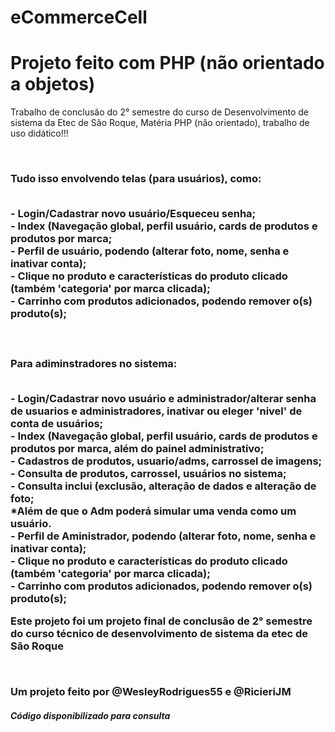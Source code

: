 # eCommerceCell

<h1>Projeto feito com PHP (não orientado a objetos)</h1>

<p> Trabalho de conclusão do 2° semestre do curso de Desenvolvimento de sistema da Etec de São Roque, Matéria PHP (não orientado), trabalho de uso didático!!!</p>
<br />
<h3>Tudo isso envolvendo telas (para usuários), como:<p>
  <p>
    <br />- Login/Cadastrar novo usuário/Esqueceu senha;
    <br />- Index (Navegação global, perfil usuário, cards de produtos e produtos por marca;
    <br />- Perfil de usuário, podendo (alterar foto, nome, senha e inativar conta);
    <br />- Clique no produto e características do produto clicado (também 'categoria' por marca clicada);
    <br />- Carrinho com produtos adicionados, podendo remover o(s) produto(s);
  </p>
<br />
  <h3>Para adiminstradores no sistema:
  <p>
    <br />- Login/Cadastrar novo usuário e administrador/alterar senha de usuarios e administradores, inativar ou eleger 'nivel' de conta de usuários;
    <br />- Index (Navegação global, perfil usuário, cards de produtos e produtos por marca, além do painel administrativo;
    <br />- Cadastros de produtos, usuario/adms, carrossel de imagens;
    <br />- Consulta de produtos, carrossel, usuários no sistema;
    <br />- Consulta inclui (exclusão, alteração de dados e alteração de foto;
    <br />*Além de que o Adm poderá simular uma venda como um usuário.
    <br />- Perfil de Aministrador, podendo (alterar foto, nome, senha e inativar conta);
    <br />- Clique no produto e características do produto clicado (também 'categoria' por marca clicada);
    <br />- Carrinho com produtos adicionados, podendo remover o(s) produto(s);
  </p>
<p>Este projeto foi um projeto final de conclusão de 2° semestre do curso técnico de desenvolvimento de sistema da etec de São Roque</p>
<br>
    <p>Um projeto feito por @WesleyRodrigues55 e @RicieriJM<p>
<h5>Código disponibilizado para consulta</h5>

